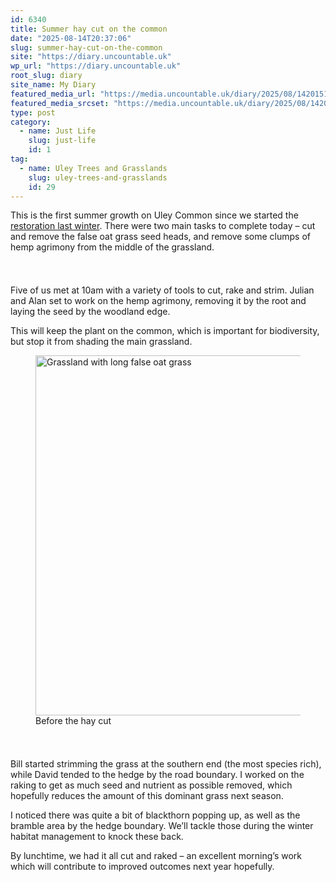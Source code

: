 ```yaml
---
id: 6340
title: Summer hay cut on the common
date: "2025-08-14T20:37:06"
slug: summer-hay-cut-on-the-common
site: "https://diary.uncountable.uk"
wp_url: "https://diary.uncountable.uk"
root_slug: diary
site_name: My Diary
featured_media_url: "https://media.uncountable.uk/diary/2025/08/14201516/IMG20250814120418.webp"
featured_media_srcset: "https://media.uncountable.uk/diary/2025/08/14201516/IMG20250814120418-300x169.webp 300w, https://media.uncountable.uk/diary/2025/08/14201516/IMG20250814120418-1024x576.webp 1024w, https://media.uncountable.uk/diary/2025/08/14201516/IMG20250814120418-150x150.webp 150w, https://media.uncountable.uk/diary/2025/08/14201516/IMG20250814120418-640x360.webp 640w, https://media.uncountable.uk/diary/2025/08/14201516/IMG20250814120418.webp 1959w"
type: post
category:
  - name: Just Life
    slug: just-life
    id: 1
tag:
  - name: Uley Trees and Grasslands
    slug: uley-trees-and-grasslands
    id: 29
---
```



<p>This is the first summer growth on Uley Common since we started the <a href="https://diary.uncountable.uk/series/uley-trees-and-grasslands/" data-type="post_tag" data-id="29">restoration last winter</a>.  There were two main tasks to complete today &#8211; cut and remove the false oat grass seed heads, and remove some clumps of hemp agrimony from the middle of the grassland.</p>


<style>.kb-row-layout-id6340_abb67d-39 > .kt-row-column-wrap{align-content:start;}:where(.kb-row-layout-id6340_abb67d-39 > .kt-row-column-wrap) > .wp-block-kadence-column{justify-content:start;}.kb-row-layout-id6340_abb67d-39 > .kt-row-column-wrap{column-gap:var(--global-kb-gap-md, 2rem);row-gap:var(--global-kb-gap-md, 2rem);padding-top:var(--global-kb-spacing-sm, 1.5rem);padding-bottom:var(--global-kb-spacing-sm, 1.5rem);grid-template-columns:repeat(2, minmax(0, 1fr));}.kb-row-layout-id6340_abb67d-39 > .kt-row-layout-overlay{opacity:0.30;}@media all and (max-width: 1024px){.kb-row-layout-id6340_abb67d-39 > .kt-row-column-wrap{grid-template-columns:repeat(2, minmax(0, 1fr));}}@media all and (max-width: 767px){.kb-row-layout-id6340_abb67d-39 > .kt-row-column-wrap{grid-template-columns:minmax(0, 1fr);}}</style><div class="kb-row-layout-wrap kb-row-layout-id6340_abb67d-39 alignnone wp-block-kadence-rowlayout"><div class="kt-row-column-wrap kt-has-2-columns kt-row-layout-equal kt-tab-layout-inherit kt-mobile-layout-row kt-row-valign-top">
<style>.kadence-column6340_0aa999-59 > .kt-inside-inner-col,.kadence-column6340_0aa999-59 > .kt-inside-inner-col:before{border-top-left-radius:0px;border-top-right-radius:0px;border-bottom-right-radius:0px;border-bottom-left-radius:0px;}.kadence-column6340_0aa999-59 > .kt-inside-inner-col{column-gap:var(--global-kb-gap-sm, 1rem);}.kadence-column6340_0aa999-59 > .kt-inside-inner-col{flex-direction:column;}.kadence-column6340_0aa999-59 > .kt-inside-inner-col > .aligncenter{width:100%;}.kadence-column6340_0aa999-59 > .kt-inside-inner-col:before{opacity:0.3;}.kadence-column6340_0aa999-59{position:relative;}@media all and (max-width: 1024px){.kadence-column6340_0aa999-59 > .kt-inside-inner-col{flex-direction:column;justify-content:center;}}@media all and (max-width: 767px){.kadence-column6340_0aa999-59 > .kt-inside-inner-col{flex-direction:column;justify-content:center;}}</style>
<div class="wp-block-kadence-column kadence-column6340_0aa999-59"><div class="kt-inside-inner-col">
<p>Five of us met at 10am with a variety of tools to cut, rake and strim.  Julian and Alan set to work on the hemp agrimony, removing it by the root and laying the seed by the woodland edge.</p>



<p>This will keep the plant on the common, which is important for biodiversity, but stop it from shading the main grassland.</p>
</div></div>


<style>.kadence-column6340_773d28-7c > .kt-inside-inner-col,.kadence-column6340_773d28-7c > .kt-inside-inner-col:before{border-top-left-radius:0px;border-top-right-radius:0px;border-bottom-right-radius:0px;border-bottom-left-radius:0px;}.kadence-column6340_773d28-7c > .kt-inside-inner-col{column-gap:var(--global-kb-gap-sm, 1rem);}.kadence-column6340_773d28-7c > .kt-inside-inner-col{flex-direction:column;}.kadence-column6340_773d28-7c > .kt-inside-inner-col > .aligncenter{width:100%;}.kadence-column6340_773d28-7c > .kt-inside-inner-col:before{opacity:0.3;}.kadence-column6340_773d28-7c{position:relative;}@media all and (max-width: 1024px){.kadence-column6340_773d28-7c > .kt-inside-inner-col{flex-direction:column;justify-content:center;}}@media all and (max-width: 767px){.kadence-column6340_773d28-7c > .kt-inside-inner-col{flex-direction:column;justify-content:center;}}</style>
<div class="wp-block-kadence-column kadence-column6340_773d28-7c"><div class="kt-inside-inner-col">
<figure class="wp-block-image size-large"><img loading="lazy" decoding="async" width="1024" height="576" src="https://media.uncountable.uk/diary/2025/08/14201527/IMG20250814101753-1024x576.webp" alt="Grassland with long false oat grass" class="wp-image-6342" srcset="https://media.uncountable.uk/diary/2025/08/14201527/IMG20250814101753-1024x576.webp 1024w, https://media.uncountable.uk/diary/2025/08/14201527/IMG20250814101753-300x169.webp 300w, https://media.uncountable.uk/diary/2025/08/14201527/IMG20250814101753-640x360.webp 640w, https://media.uncountable.uk/diary/2025/08/14201527/IMG20250814101753.webp 1763w" sizes="auto, (max-width: 1024px) 100vw, 1024px" /><figcaption class="wp-element-caption">Before the hay cut</figcaption></figure>
</div></div>

</div></div>


<p>Bill started strimming the grass at the southern end (the most species rich), while David tended to the hedge by the road boundary.  I worked on the raking to get as much seed and nutrient as possible removed, which hopefully reduces the amount of this dominant grass next season.</p>



<p>I noticed there was quite a bit of blackthorn popping up, as well as the bramble area by the hedge boundary.  We&#8217;ll tackle those during the winter habitat management to knock these back.</p>



<p>By lunchtime, we had it all cut and raked &#8211; an excellent morning&#8217;s work  which will contribute to improved outcomes next year hopefully.</p>
